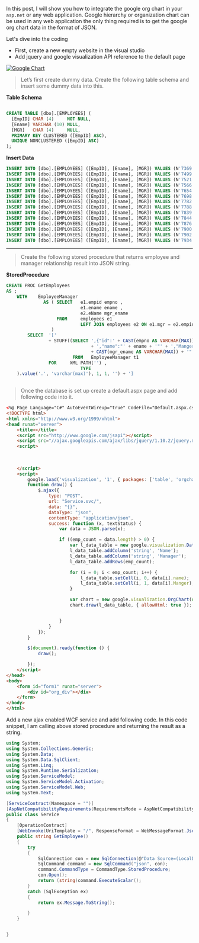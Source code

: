 
In this post, I will show you how to integrate the google org chart in your  `asp.net` or any web application. Google hierarchy or organization chart can be used in any web application the only thing required is to get the google org chart data in the format of JSON.

Let's dive into the coding

-   First, create a new empty website in the visual studio
-   Add jquery and google visualization API reference to the default page

[![](http://4.bp.blogspot.com/-5liL_1jkoz0/Um_bUANr-BI/AAAAAAAACjY/SC6WTkQl5aY/s640/orgchart.png "Google Chart")](https://www.blogger.com/blog/post/edit/6673695286148904603/1003635980750663012#)

> Let’s first create dummy data. Create the following table schema and insert some dummy data into this.

**Table Schema**

```sql

CREATE TABLE [dbo].[EMPLOYEES] (
  [EmpID] CHAR (4)     NOT NULL,
  [Ename] VARCHAR (10) NULL,
  [MGR]   CHAR (4)     NULL,
  PRIMARY KEY CLUSTERED ([EmpID] ASC),
  UNIQUE NONCLUSTERED ([EmpID] ASC)
);

```

**Insert Data**

```sql
INSERT INTO [dbo].[EMPLOYEES] ([EmpID], [Ename], [MGR]) VALUES (N'7369', N'Smith', N'7902')
INSERT INTO [dbo].[EMPLOYEES] ([EmpID], [Ename], [MGR]) VALUES (N'7499', N'Allen', N'7698')
INSERT INTO [dbo].[EMPLOYEES] ([EmpID], [Ename], [MGR]) VALUES (N'7521', N'Ward', N'7698')
INSERT INTO [dbo].[EMPLOYEES] ([EmpID], [Ename], [MGR]) VALUES (N'7566', N'Jones', N'7839')
INSERT INTO [dbo].[EMPLOYEES] ([EmpID], [Ename], [MGR]) VALUES (N'7654', N'Martin', N'7698')
INSERT INTO [dbo].[EMPLOYEES] ([EmpID], [Ename], [MGR]) VALUES (N'7698', N'Blake', N'7839')
INSERT INTO [dbo].[EMPLOYEES] ([EmpID], [Ename], [MGR]) VALUES (N'7782', N'Clark', N'7839')
INSERT INTO [dbo].[EMPLOYEES] ([EmpID], [Ename], [MGR]) VALUES (N'7788', N'Scott', N'7566')
INSERT INTO [dbo].[EMPLOYEES] ([EmpID], [Ename], [MGR]) VALUES (N'7839', N'King', NULL)
INSERT INTO [dbo].[EMPLOYEES] ([EmpID], [Ename], [MGR]) VALUES (N'7844', N'Turner', N'7698')
INSERT INTO [dbo].[EMPLOYEES] ([EmpID], [Ename], [MGR]) VALUES (N'7876', N'Adams', N'7788')
INSERT INTO [dbo].[EMPLOYEES] ([EmpID], [Ename], [MGR]) VALUES (N'7900', N'James', N'7698')
INSERT INTO [dbo].[EMPLOYEES] ([EmpID], [Ename], [MGR]) VALUES (N'7902', N'Ford', N'7566')
INSERT INTO [dbo].[EMPLOYEES] ([EmpID], [Ename], [MGR]) VALUES (N'7934', N'Miller', N'7782')

```

----------

> Create the following stored procedure that returns employee and manager relationship result into JSON string.

**StoredProcedure**

```sql
CREATE PROC GetEmployees
AS ;
    WITH    EmployeeManager
              AS ( SELECT   e1.empid empno ,
                            e1.ename ename ,
                            e2.eName mgr_ename
                   FROM     employees e1
                            LEFT JOIN employees e2 ON e1.mgr = e2.empid
                 )
        SELECT  '['
                + STUFF((SELECT ',{"id":' + CAST(empno AS VARCHAR(MAX))
                                + ',"name":"' + ename + '"' + ',"Manger":"'
                                + CAST(mgr_ename AS VARCHAR(MAX)) + '"' + '}'
                         FROM   EmployeeManager t1
                FOR     XML PATH('') ,
                            TYPE
    ).value('.', 'varchar(max)'), 1, 1, '') + ']
 

```

> Once the database is set up create a default.aspx page and add following code into it.

```html
<%@ Page Language="C#" AutoEventWireup="true" CodeFile="Default.aspx.cs" Inherits="_Default" %>
<!DOCTYPE html>
<html xmlns="http://www.w3.org/1999/xhtml">
<head runat="server">
    <title></title>
    <script src="http://www.google.com/jsapi"></script>
    <script src="//ajax.googleapis.com/ajax/libs/jquery/1.10.2/jquery.min.js"></script>
    <script>
   
    
    
    </script>
    <script>
        google.load('visualization', '1', { packages: ['table', 'orgchart'] });
        function draw() {
            $.ajax({
                type: "POST",
                url: "Service.svc/",
                data: "{}",
                dataType: "json",
                contentType: "application/json",
                success: function (x, textStatus) {
                    var data = JSON.parse(x);

                    if ((emp_count = data.length) > 0) {
                        var l_data_table = new google.visualization.DataTable();
                        l_data_table.addColumn('string', 'Name');
                        l_data_table.addColumn('string', 'Manager');
                        l_data_table.addRows(emp_count);

                        for (i = 0; i < emp_count; i++) {
                            l_data_table.setCell(i, 0, data[i].name);
                            l_data_table.setCell(i, 1, data[i].Manger);
                        }

                        var chart = new google.visualization.OrgChart(document.getElementById('org_div'));
                        chart.draw(l_data_table, { allowHtml: true });


                    }
                }
            });
        }

        $(document).ready(function () {
            draw();

        });
    </script>
</head>
<body>
    <form id="form1" runat="server">
        <div id="org_div"></div>
    </form>
</body>
</html> 

```

Add a new ajax enabled WCF service and add following code. In this code snippet, I am calling above stored procedure and returning the result as a string.

```csharp
using System;
using System.Collections.Generic;
using System.Data;
using System.Data.SqlClient;
using System.Linq;
using System.Runtime.Serialization;
using System.ServiceModel;
using System.ServiceModel.Activation;
using System.ServiceModel.Web;
using System.Text;

[ServiceContract(Namespace = "")]
[AspNetCompatibilityRequirements(RequirementsMode = AspNetCompatibilityRequirementsMode.Allowed)]
public class Service
{
    [OperationContract]
    [WebInvoke(UriTemplate = "/", ResponseFormat = WebMessageFormat.Json)]
    public string GetEmployee()
    {
        try
        {
            SqlConnection con = new SqlConnection(@"Data Source=(LocalDB)\v11.0;AttachDbFilename=|DataDirectory|\Database.mdf;Integrated Security=True");
            SqlCommand command = new SqlCommand("json", con);
            command.CommandType = CommandType.StoredProcedure;
            con.Open();
            return (string)command.ExecuteScalar();
        }
        catch (SqlException ex)
        {
            return ex.Message.ToString();

        }
    }


}
```
<!--stackedit_data:
eyJoaXN0b3J5IjpbLTI1MTI3MTA5MF19
-->